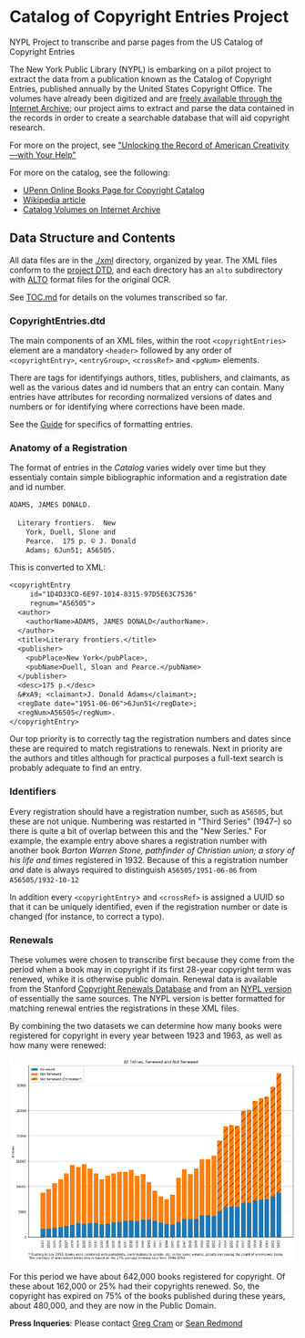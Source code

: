 # Catalog of Copyright Entries Project
NYPL Project to transcribe and parse pages from the US Catalog of Copyright Entries

The New York Public Library (NYPL) is embarking on a pilot project to extract the data from a publication known as the Catalog of Copyright Entries, published annually by the United States Copyright Office. The volumes have already been digitized and are [freely available through the Internet Archive](https://archive.org/details/copyrightrecords); our project aims to extract and parse the data contained in the records in order to create a searchable database that will aid copyright research.

For more on the project, see ["Unlocking the Record of American Creativity—with Your Help"](https://www.nypl.org/blog/2018/03/30/unlocking-record-american-creativity)

For more on the catalog, see the following: 

- [UPenn Online Books Page for Copyright Catalog](http://onlinebooks.library.upenn.edu/cce/)
- [Wikipedia article](https://en.wikipedia.org/wiki/Copyright_Catalog)
- [Catalog Volumes on Internet Archive](http://archive.org/details/copyrightrecords/)

## Data Structure and Contents

All data files are in the [./xml](./xml/) directory, organized by year. The XML files conform to the [project DTD](CopyrightEntries.dtd), and each directory has an `alto` subdirectory with [ALTO](https://altoxml.github.io/) format files for the original OCR.

See [TOC.md](xml/TOC.md) for details on the volumes transcribed so far.

### CopyrightEntries.dtd

The main components of an XML files, within the root `<copyrightEntries>` element are a mandatory `<header>` followed by any order of `<copyrightEntry>`, `<entryGroup>`, `<crossRef>` and `<pgNum>` elements.

There are tags for identifyings authors, titles, publishers, and claimants, as well as the various dates and id numbers that an entry can contain. Many entries have attributes for recording normalized versions of dates and numbers or for identifying where corrections have been made.

 See the [Guide](./guide.md) for specifics of formatting entries.

### Anatomy of a Registration

The format of entries in the _Catalog_ varies widely over time but they essentialy contain simple bibliographic information and a registration date and id number.

    ADAMS, JAMES DONALD.

      Literary frontiers.  New
        York, Duell, Slone and
        Pearce.  175 p. © J. Donald 
		Adams; 6Jun51; A56505.

This is converted to XML:

    <copyrightEntry 
         id="1D4D33CD-6E97-1014-8315-97D5E63C7536"
         regnum="A56505">
      <author>
        <authorName>ADAMS, JAMES DONALD</authorName>.
      </author> 
      <title>Literary frontiers.</title>
      <publisher>
        <pubPlace>New York</pubPlace>, 
        <pubName>Duell, Sloan and Pearce.</pubName> 
      </publisher>
      <desc>175 p.</desc> 
      &#xA9; <claimant>J. Donald Adams</claimant>;
      <regDate date="1951-06-06">6Jun51</regDate>; 
      <regNum>A56505</regNum>.
    </copyrightEntry>
    
Our top priority is to correctly tag the registration numbers and dates since these are required to match registrations to renewals. Next in priority are the authors and titles although for practical purposes a full-text search is probably adequate to find an entry.

### Identifiers

Every registration should have a registration number, such as `A56505`, but these are not unique. Numbering was restarted in "Third Series" (1947–) so there is quite a bit of overlap between this and the "New Series." For example, the example entry above shares a registration number with another book _Barton Warren Stone, pathfinder of Christian union; a story of his life and times_ registered in 1932. Because of this a registration number _and_ date is always required to distinguish `A56505/1951-06-06` from `A56505/1932-10-12`

In addition every `<copyrightEntry`> and `<crossRef>` is assigned a UUID so that it can be uniquely identified, even if the registration number or date is changed (for instance, to correct a typo).

### Renewals

These volumes were chosen to transcribe first because they come from the period when a book may in copyright if its first 28-year copyright term was renewed, whike it is otherwise public domain. Renewal data is available from the Stanford [Copyright Renewals Database](https://exhibits.stanford.edu/copyrightrenewals) and from an [NYPL version](https://github.com/NYPL/cce-renewals/) of essentially the same sources. The NYPL version is better formatted for matching renewal entries the registrations in these XML files.

By combining the two datasets we can determine how many books were registered for copyright in every year between 1923 and 1963, as well as how many were renewed:

![Chart showing the number of books registered and renewed each year, 1923-1963](cce-renewal-rate.png)

For this period we have about 642,000 books registered for copyright. Of these about 162,000 or 25% had their copyrights renewed. So, the copyright has expired on 75% of the books published during these years, about 480,000, and they are now in the Public Domain.

**Press Inqueries**: Please contact [Greg Cram](mailto:gregcram@nypl.org) or [Sean Redmond](mailto:seanredmond@nypl.org)
